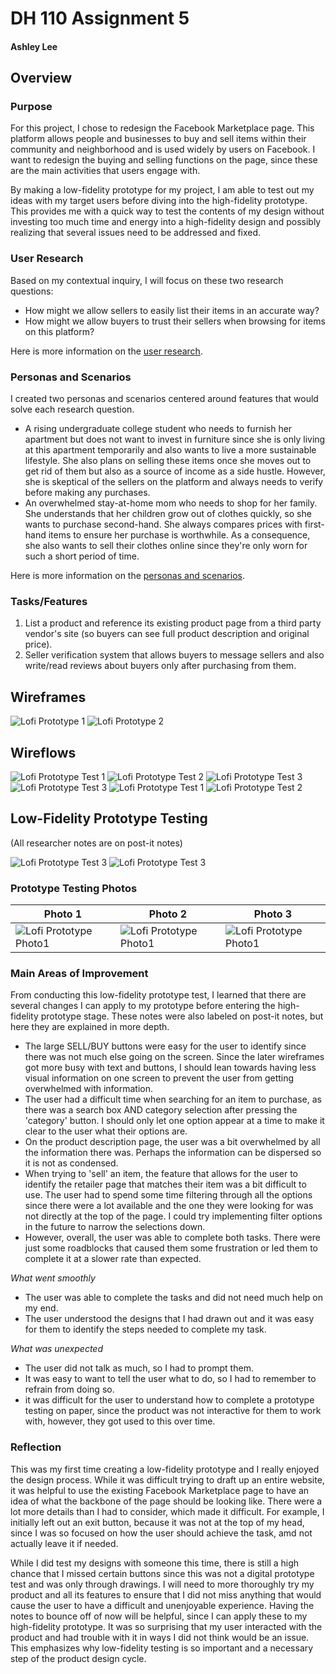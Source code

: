 # DH 110 Assignment 5
#### Ashley Lee

## Overview

### Purpose 

For this project, I chose to redesign the Facebook Marketplace page. This platform allows people and businesses to buy and sell items within their community and neighborhood and is used widely by users on Facebook. I want to redesign the buying and selling functions on the page, since these are the main activities that users engage with. 

By making a low-fidelity prototype for my project, I am able to test out my ideas with my target users before diving into the high-fidelity prototype. This provides me with a quick way to test the contents of my design without investing too much time and energy into a high-fidelity design and possibly realizing that several issues need to be addressed and fixed. 

### User Research
Based on my contextual inquiry, I will focus on these two research questions:
* How might we allow sellers to easily list their items in an accurate way?
* How might we allow buyers to trust their sellers when browsing for items on this platform? 

Here is more information on the [user research](https://github.com/ashleyalee/DH110/tree/main/assignment3).

### Personas and Scenarios
I created two personas and scenarios centered around features that would solve each research question.
* A rising undergraduate college student who needs to furnish her apartment but does not want to invest in furniture since she is only living at this apartment temporarily and also wants to live a more sustainable lifestyle. She also plans on selling these items once she moves out to get rid of them but also as a source of income as a side hustle. However, she is skeptical of the sellers on the platform and always needs to verify before making any purchases. 
* An overwhelmed stay-at-home mom who needs to shop for her family. She understands that her children grow out of clothes quickly, so she wants to purchase second-hand. She always compares prices with first-hand items to ensure her purchase is worthwhile. As a consequence, she also wants to sell their clothes online since they're only worn for such a short period of time. 

Here is more information on the [personas and scenarios](https://github.com/ashleyalee/DH110/tree/main/assignment%204).

### Tasks/Features
1. List a product and reference its existing product page from a third party vendor's site (so buyers can see full product description and original price).
2. Seller verification system that allows buyers to message sellers and also write/read reviews about buyers only after purchasing from them. 

## Wireframes
![Lofi Prototype 1](PT-02.jpg)
![Lofi Prototype 2](PT-03.jpg)

## Wireflows
![Lofi Prototype Test 1](PT-04.jpg)
![Lofi Prototype Test 2](PT-05.jpg)
![Lofi Prototype Test 3](PT-06.jpg)
![Lofi Prototype Test 3](PT-07.jpg)
![Lofi Prototype Test 1](PT-08.jpg)
![Lofi Prototype Test 2](PT-09.jpg)

## Low-Fidelity Prototype Testing
(All researcher notes are on post-it notes)

![Lofi Prototype Test 3](PT-10.jpg)
![Lofi Prototype Test 3](PT-11.jpg)

### Prototype Testing Photos


| Photo 1  | Photo 2 | Photo 3 |
| ------------- | ------------- | ------------- |
| ![Lofi Prototype Photo1](IMG_8721.jpg) | ![Lofi Prototype Photo1](IMG_8724.jpg)  | ![Lofi Prototype Photo1](IMG_8735.jpg)  |

### Main Areas of Improvement

From conducting this low-fidelity prototype test, I learned that there are several changes I can apply to my prototype before entering the high-fidelity prototype stage. These notes were also labeled on post-it notes, but here they are explained in more depth. 
- The large SELL/BUY buttons were easy for the user to identify since there was not much else going on the screen. Since the later wireframes got more busy with text and buttons, I should lean towards having less visual information on one screen to prevent the user from getting overwhelmed with information. 
- The user had a difficult time when searching for an item to purchase, as there was a search box AND category selection after pressing the 'category' button. I should only let one option appear at a time to make it clear to the user what their options are.
- On the product description page, the user was a bit overwhelmed by all the information there was. Perhaps the information can be dispersed so it is not as condensed.
- When trying to 'sell' an item, the feature that allows for the user to identify the retailer page that matches their item was a bit difficult to use. The user had to spend some time filtering through all the options since there were a lot available and the one they were looking for was not directly at the top of the page. I could try implementing filter options in the future to narrow the selections down.
- However, overall, the user was able to complete both tasks. There were just some roadblocks that caused them some frustration or led them to complete it at a slower rate than expected.

*What went smoothly*
- The user was able to complete the tasks and did not need much help on my end. 
- The user understood the designs that I had drawn out and it was easy for them to identify the steps needed to complete my task. 

*What was unexpected*
- The user did not talk as much, so I had to prompt them. 
- It was easy to want to tell the user what to do, so I had to remember to refrain from doing so.
- it was difficult for the user to understand how to complete a prototype testing on paper, since the product was not interactive for them to work with, however, they got used to this over time. 

### Reflection

This was my first time creating a low-fidelity prototype and I really enjoyed the design process. While it was difficult trying to draft up an entire website, it was helpful to use the existing Facebook Marketplace page to have an idea of what the backbone of the page should be looking like. There were a lot more details than I had to consider, which made it difficult. For example, I initially left out an exit button, because it was not at the top of my head, since I was so focused on how the user should achieve the task, amd not actually leave it if needed. 

While I did test my designs with someone this time, there is still a high chance that I missed certain buttons since this was not a digital prototype test and was only through drawings. I will need to more thoroughly try my product and all its features to ensure that I did not miss anything that would cause the user to have a difficult and unenjoyable experience. Having the notes to bounce off of now will be helpful, since I can apply these to my high-fidelity prototype. It was so surprising that my user interacted with the product and had trouble with it in ways I did not think would be an issue. This emphasizes why low-fidelity testing is so important and a necessary step of the product design cycle. 
